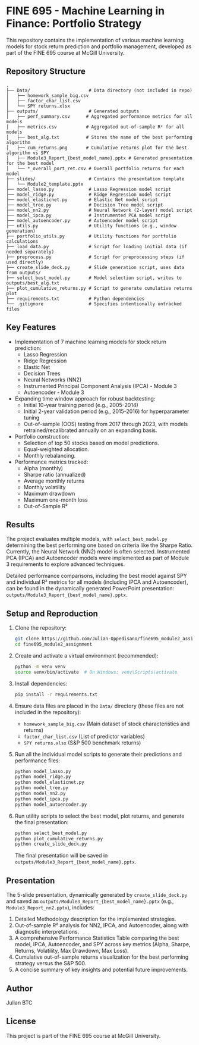 # FINE 695 - Machine Learning in Finance: Portfolio Strategy

This repository contains the implementation of various machine learning models for stock return prediction and portfolio management, developed as part of the FINE 695 course at McGill University.

## Repository Structure

```
.
├── Data/                      # Data directory (not included in repo)
│   ├── homework_sample_big.csv
│   ├── factor_char_list.csv
│   └── SPY returns.xlsx
├── outputs/                   # Generated outputs
│   ├── perf_summary.csv      # Aggregated performance metrics for all models
│   ├── metrics.csv           # Aggregated out-of-sample R² for all models
│   ├── best_alg.txt          # Stores the name of the best performing algorithm
│   ├── cum_returns.png       # Cumulative returns plot for the best algorithm vs SPY
│   ├── Module3_Report_{best_model_name}.pptx # Generated presentation for the best model
│   └── *_overall_port_ret.csv # Overall portfolio returns for each model
├── slides/                    # Contains the presentation template
│   └── Module2_template.pptx
├── model_lasso.py             # Lasso Regression model script
├── model_ridge.py             # Ridge Regression model script
├── model_elasticnet.py        # Elastic Net model script
├── model_tree.py              # Decision Tree model script
├── model_nn2.py               # Neural Network (2-layer) model script
├── model_ipca.py              # Instrumented PCA model script
├── model_autoencoder.py       # Autoencoder model script
├── utils.py                   # Utility functions (e.g., window generation)
├── portfolio_utils.py         # Utility functions for portfolio calculations
├── load_data.py               # Script for loading initial data (if needed separately)
├── preprocess.py              # Script for preprocessing steps (if used directly)
├── create_slide_deck.py       # Slide generation script, uses data from outputs/
├── select_best_model.py       # Model selection script, writes to outputs/best_alg.txt
├── plot_cumulative_returns.py # Script to generate cumulative returns plot
├── requirements.txt           # Python dependencies
└── .gitignore                 # Specifies intentionally untracked files

```

## Key Features

- Implementation of 7 machine learning models for stock return prediction:
  - Lasso Regression
  - Ridge Regression
  - Elastic Net
  - Decision Trees
  - Neural Networks (NN2)
  - Instrumented Principal Component Analysis (IPCA) - Module 3
  - Autoencoder - Module 3
- Expanding time window approach for robust backtesting:
  - Initial 10-year training period (e.g., 2005-2014)
  - Initial 2-year validation period (e.g., 2015-2016) for hyperparameter tuning
  - Out-of-sample (OOS) testing from 2017 through 2023, with models retrained/recalibrated annually on an expanding basis.
- Portfolio construction:
  - Selection of top 50 stocks based on model predictions.
  - Equal-weighted allocation.
  - Monthly rebalancing.
- Performance metrics tracked:
  - Alpha (monthly)
  - Sharpe ratio (annualized)
  - Average monthly returns
  - Monthly volatility
  - Maximum drawdown
  - Maximum one-month loss
  - Out-of-Sample R²

## Results

The project evaluates multiple models, with `select_best_model.py` determining the best performing one based on criteria like the Sharpe Ratio. Currently, the Neural Network (NN2) model is often selected. Instrumented PCA (IPCA) and Autoencoder models were implemented as part of Module 3 requirements to explore advanced techniques.

Detailed performance comparisons, including the best model against SPY and individual R² metrics for all models (including IPCA and Autoencoder), can be found in the dynamically generated PowerPoint presentation: `outputs/Module3_Report_{best_model_name}.pptx`.

## Setup and Reproduction

1.  Clone the repository:
    ```bash
    git clone https://github.com/Julian-Oppedisano/fine695_module2_assignment.git
    cd fine695_module2_assignment
    ```

2.  Create and activate a virtual environment (recommended):
    ```bash
    python -m venv venv
    source venv/bin/activate  # On Windows: venv\Scripts\activate
    ```

3.  Install dependencies:
    ```bash
    pip install -r requirements.txt
    ```

4.  Ensure data files are placed in the `Data/` directory (these files are not included in the repository):
    *   `homework_sample_big.csv` (Main dataset of stock characteristics and returns)
    *   `factor_char_list.csv` (List of predictor variables)
    *   `SPY returns.xlsx` (S&P 500 benchmark returns)

5.  Run all the individual model scripts to generate their predictions and performance files:
    ```bash
    python model_lasso.py
    python model_ridge.py
    python model_elasticnet.py
    python model_tree.py
    python model_nn2.py
    python model_ipca.py
    python model_autoencoder.py
    ```

6.  Run utility scripts to select the best model, plot returns, and generate the final presentation:
    ```bash
    python select_best_model.py
    python plot_cumulative_returns.py
    python create_slide_deck.py
    ```
    The final presentation will be saved in `outputs/Module3_Report_{best_model_name}.pptx`.

## Presentation

The 5-slide presentation, dynamically generated by `create_slide_deck.py` and saved as `outputs/Module3_Report_{best_model_name}.pptx` (e.g., `Module3_Report_nn2.pptx`), includes:
1.  Detailed Methodology description for the implemented strategies.
2.  Out-of-sample R² analysis for NN2, IPCA, and Autoencoder, along with diagnostic interpretations.
3.  A comprehensive Performance Statistics Table comparing the best model, IPCA, Autoencoder, and SPY across key metrics (Alpha, Sharpe, Returns, Volatility, Max Drawdown, Max Loss).
4.  Cumulative out-of-sample returns visualization for the best performing strategy versus the S&P 500.
5.  A concise summary of key insights and potential future improvements.

## Author

Julian BTC

## License

This project is part of the FINE 695 course at McGill University. 